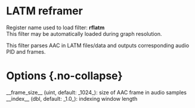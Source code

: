 <!-- automatically generated - do not edit, patch gpac/applications/gpac/gpac.c -->

# LATM reframer  
  
Register name used to load filter: __rflatm__  
This filter may be automatically loaded during graph resolution.  
  
This filter parses AAC in LATM files/data and outputs corresponding audio PID and frames.  
  

# Options  {.no-collapse}  
  
<div markdown class="option">  
<a id="frame_size">__frame_size__</a> (uint, default: _1024_): size of AAC frame in audio samples  
</div>  
<div markdown class="option">  
<a id="index" data-level="basic">__index__</a> (dbl, default: _1.0_): indexing window length  
</div>  
  
